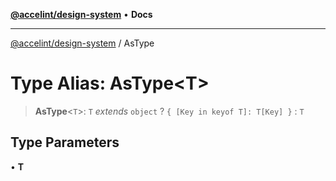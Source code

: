 [**@accelint/design-system**](../README.md) • **Docs**

***

[@accelint/design-system](../README.md) / AsType

# Type Alias: AsType\<T\>

> **AsType**\<`T`\>: `T` *extends* `object` ? `{ [Key in keyof T]: T[Key] }` : `T`

## Type Parameters

• **T**
